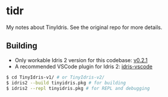 # tidr

My notes about TinyIdris. See the original repo for more details.

## Building

* Only workable Idris 2 version for this codebase: [v0.2.1]
* A recommended VSCode plugin for Idris 2: [idris-vscode]

```bash
$ cd TinyIdris-v1/ # or TinyIdris-v2/
$ idris2 --build tinyidris.pkg # for building
$ idris2 --repl tinyidris.pkg # for REPL and debugging
```

[v0.2.1]: https://github.com/idris-lang/Idris2/releases/tag/v0.2.1
[idris-vscode]: https://marketplace.visualstudio.com/items?itemName=meraymond.idris-vscode
